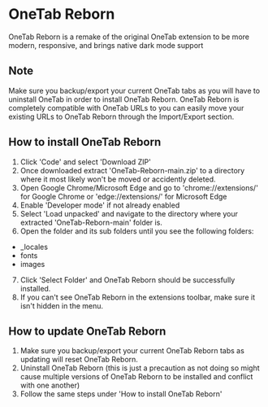 # OneTab Reborn
OneTab Reborn is a remake of the original OneTab extension to be more modern, responsive, and brings native dark mode support

## Note
Make sure you backup/export your current OneTab tabs as you will have to uninstall OneTab in order to install OneTab Reborn. OneTab Reborn is completely compatible with OneTab URLs to you can easily move your existing URLs to OneTab Reborn through the Import/Export section.

## How to install OneTab Reborn
1. Click 'Code' and select 'Download ZIP'
2. Once downloaded extract 'OneTab-Reborn-main.zip' to a directory where it most likely won't be moved or accidently deleted.
3. Open Google Chrome/Microsoft Edge and go to 'chrome://extensions/' for Google Chrome or 'edge://extensions/' for Microsoft Edge
4. Enable 'Developer mode' if not already enabled
5. Select 'Load unpacked' and navigate to the directory where your extracted 'OneTab-Reborn-main' folder is.
6. Open the folder and its sub folders until you see the following folders:
- _locales
- fonts
- images
7. Click 'Select Folder' and OneTab Reborn should be successfully installed.
8. If you can't see OneTab Reborn in the extensions toolbar, make sure it isn't hidden in the menu.

## How to update OneTab Reborn
1. Make sure you backup/export your current OneTab Reborn tabs as updating will reset OneTab Reborn.
2. Uninstall OneTab Reborn (this is just a precaution as not doing so might cause multiple versions of OneTab Reborn to be installed and conflict with one another)
3. Follow the same steps under 'How to install OneTab Reborn'
